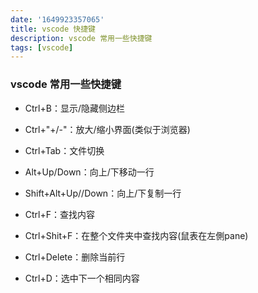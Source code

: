 ```yaml
---
date: '1649923357065'
title: vscode 快捷键
description: vscode 常用一些快捷键
tags: [vscode]
---
```


### vscode 常用一些快捷键
 - Ctrl+B：显示/隐藏侧边栏
 - Ctrl+"+/-"：放大/缩小界面(类似于浏览器)
 - Ctrl+Tab：文件切换
 - Alt+Up/Down：向上/下移动一行
 - Shift+Alt+Up//Down：向上/下复制一行
 - Ctrl+F：查找内容
 - Ctrl+Shit+F：在整个文件夹中查找内容(鼠表在左側pane)



 - Ctrl+Delete：删除当前行
 - Ctrl+D：选中下一个相同内容
